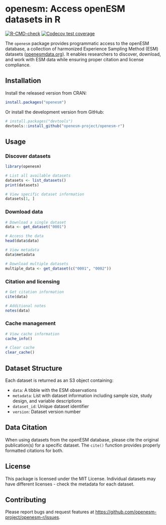 # openesm: Access openESM datasets in R

[![R-CMD-check](https://github.com/openesm-project/openesm-r/actions/workflows/R-CMD-check.yaml/badge.svg)](https://github.com/openesm-project/openesm-r/actions/workflows/R-CMD-check.yaml)
[![Codecov test coverage](https://codecov.io/gh/openesm-project/openesm-r/graph/badge.svg)](https://app.codecov.io/gh/openesm-project/openesm-r)
<!-- [![CRAN status](https://www.r-pkg.org/badges/version/openesm)](https://www.r-pkg.org/badges/version/openesm) -->

The `openesm` package provides programmatic access to the openESM database, a collection of harmonized Experience Sampling Method (ESM) datasets ([openesmdata.org](https://openesmdata.org)). It enables researchers to discover, download, and work with ESM data while ensuring proper citation and license compliance.

## Installation

Install the released version from CRAN:

```r
install.packages("openesm")
```

Or install the development version from GitHub:

```r
# install.packages("devtools")
devtools::install_github("openesm-project/openesm-r")
```

## Usage

### Discover datasets

```r
library(openesm)

# List all available datasets
datasets <- list_datasets()
print(datasets)

# View specific dataset information
datasets[1, ]
```

### Download data

```r
# Download a single dataset
data <- get_dataset("0001")

# Access the data
head(data$data)

# View metadata
data$metadata

# Download multiple datasets
multiple_data <- get_dataset(c("0001", "0002"))
```

### Citation and licensing

```r
# Get citation information
cite(data)

# Additional notes
notes(data)
```

### Cache management

```r
# View cache information
cache_info()

# Clear cache
clear_cache()
```

## Dataset Structure

Each dataset is returned as an S3 object containing:

- `data`: A tibble with the ESM observations
- `metadata`: List with dataset information including sample size, study design, and variable descriptions
- `dataset_id`: Unique dataset identifier
- `version`: Dataset version number

## Data Citation

When using datasets from the openESM database, please cite the original publication(s) for a specific dataset. The `cite()` function provides properly formatted citations for both.

## License

This package is licensed under the MIT License. Individual datasets may have different licenses - check the metadata for each dataset.

## Contributing

Please report bugs and request features at <https://github.com/openesm-project/openesm-r/issues>.






